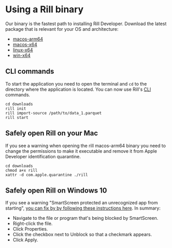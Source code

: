 # Using a Rill binary
Our binary is the fastest path to installing Rill Developer. Download the latest package that is relevant for your OS and architecture:

- [macos-arm64](https://storage.googleapis.com/pkg.rilldata.com/rill-developer-example/binaries/0.6/macos-arm64/rill)
- [macos-x64](https://storage.googleapis.com/pkg.rilldata.com/rill-developer-example/binaries/0.6/macos-x64/rill)
- [linux-x64](https://storage.googleapis.com/pkg.rilldata.com/rill-developer-example/binaries/0.6/linux-x64/rill)
- [win-x64](https://storage.googleapis.com/pkg.rilldata.com/rill-developer-example/binaries/0.6/win-x64/rill.exe)

## CLI commands
To start the application you need to open the terminal and `cd` to the directory where the application is located. You can now use Rill's [CLI](../cli.md) commands.
```
cd downloads
rill init
rill import-source /path/to/data_1.parquet
rill start
```

## Safely open Rill on your Mac
If you see a warning when opening the rill macos-arm64 binary you need to change the permissions to make it executable and remove it from Apple Developer identification quarantine.
```
cd downloads
chmod a+x rill
xattr -d com.apple.quarantine ./rill
```

## Safely open Rill on Windows 10
If you see a warning "SmartScreen protected an unrecognized app from starting", [you can fix by by following these instructions here](https://www.windowscentral.com/how-fix-app-has-been-blocked-your-protection-windows-10#open).  In summary:

* Navigate to the file or program that's being blocked by SmartScreen.
* Right-click the file.
* Click Properties.
* Click the checkbox next to Unblock so that a checkmark appears.
* Click Apply.

